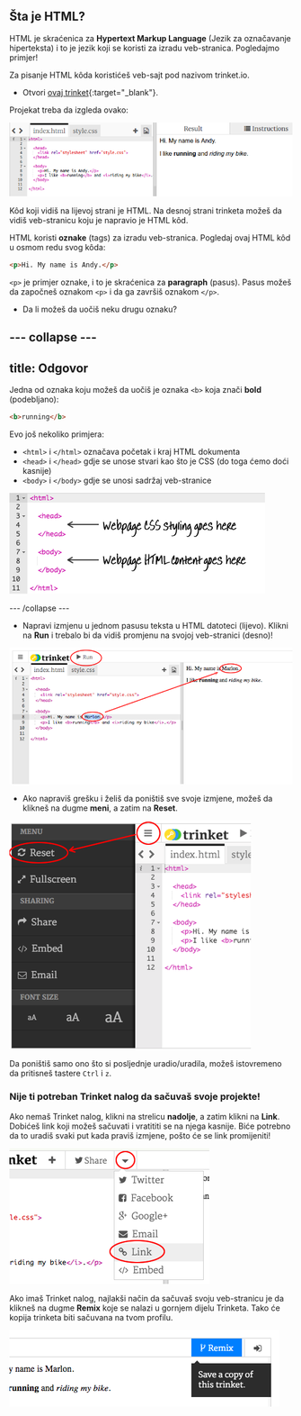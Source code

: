 ## Šta je HTML?

HTML je skraćenica za **Hypertext Markup Language** (Jezik za označavanje hiperteksta) i to je jezik koji se koristi za izradu veb-stranica. Pogledajmo primjer!

Za pisanje HTML kôda koristićeš veb-sajt pod nazivom trinket.io.

+ Otvori [ovaj trinket](http://jumpto.cc/web-intro){:target="_blank"}.

Projekat treba da izgleda ovako:

![screenshot](images/birthday-starter.png)

Kôd koji vidiš na lijevoj strani je HTML. Na desnoj strani trinketa možeš da vidiš veb-stranicu koju je napravio je HTML kôd.

HTML koristi **oznake** (tags) za izradu veb-stranica. Pogledaj ovaj HTML kôd u osmom redu svog kôda:

```html
<p>Hi. My name is Andy.</p>
```

`<p>` je primjer oznake, i to je skraćenica za **paragraph** (pasus). Pasus možeš da započneš oznakom `<p>` i da ga završiš oznakom `</p>`.

+ Da li možeš da uočiš neku drugu oznaku?

## \--- collapse \---

## title: Odgovor

Jedna od oznaka koju možeš da uočiš je oznaka `<b>` koja znači **bold** (podebljano):

```html
<b>running</b>
```

Evo još nekoliko primjera:

+ `<html>` i `</html>` označava početak i kraj HTML dokumenta
+ `<head>` i `</head>` gdje se unose stvari kao što je CSS (do toga ćemo doći kasnije)
+ `<body>` i `</body>` gdje se unosi sadržaj veb-stranice

![screenshot](images/birthday-head-body.png)

\--- /collapse \---

+ Napravi izmjenu u jednom pasusu teksta u HTML datoteci (lijevo). Klikni na **Run** i trebalo bi da vidiš promjenu na svojoj veb-stranici (desno)!

![screenshot](images/birthday-edit-html.png)

+ Ako napraviš grešku i želiš da poništiš sve svoje izmjene, možeš da klikneš na dugme **meni**, a zatim na **Reset**.

![screenshot](images/birthday-reset.png)

Da poništiš samo ono što si posljednje uradio/uradila, možeš istovremeno da pritisneš tastere `Ctrl` i `z`.

### Nije ti potreban Trinket nalog da sačuvaš svoje projekte!

Ako nemaš Trinket nalog, klikni na strelicu **nadolje**, a zatim klikni na **Link**. Dobićeš link koji možeš sačuvati i vratititi se na njega kasnije. Biće potrebno da to uradiš svaki put kada praviš izmjene, pošto će se link promijeniti!

![screenshot](images/birthday-link.png)

Ako imaš Trinket nalog, najlakši način da sačuvaš svoju veb-stranicu je da klikneš na dugme **Remix** koje se nalazi u gornjem dijelu Trinketa. Tako će kopija trinketa biti sačuvana na tvom profilu.

![screenshot](images/birthday-remix.png)